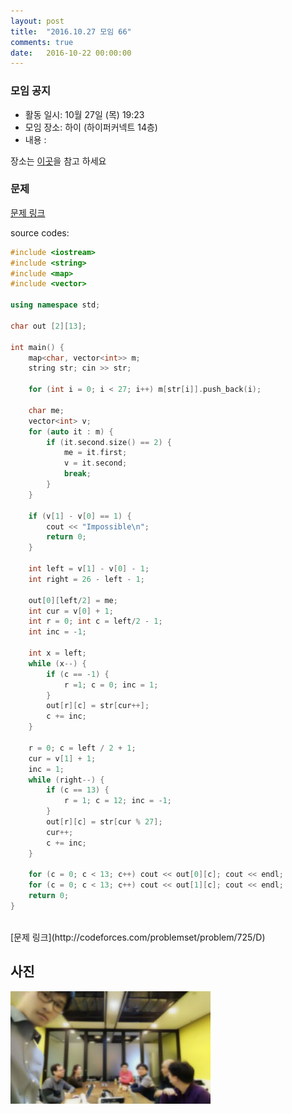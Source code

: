 ```yaml
---
layout: post
title:  "2016.10.27 모임 66"
comments: true
date:   2016-10-22 00:00:00
---
```


### 모임 공지

- 활동 일시: 10월 27일 (목) 19:23
- 모임 장소: 하이 (하이퍼커넥트 14층)
- 내용 : 

장소는 [이곳](http://career.hpcnt.com/)을 참고 하세요

### 문제

[문제 링크](http://codeforces.com/problemset/problem/725/C)

source codes:

```cpp
#include <iostream>
#include <string>
#include <map>
#include <vector>

using namespace std;

char out [2][13];

int main() {
    map<char, vector<int>> m;
    string str; cin >> str;

    for (int i = 0; i < 27; i++) m[str[i]].push_back(i);

    char me;
    vector<int> v;
    for (auto it : m) {
        if (it.second.size() == 2) {
            me = it.first;
            v = it.second;
            break;
        }
    }

    if (v[1] - v[0] == 1) {
        cout << "Impossible\n";
        return 0;
    }

    int left = v[1] - v[0] - 1;
    int right = 26 - left - 1;

    out[0][left/2] = me;
    int cur = v[0] + 1;
    int r = 0; int c = left/2 - 1;
    int inc = -1;

    int x = left;
    while (x--) {
        if (c == -1) {
            r =1; c = 0; inc = 1;
        }
        out[r][c] = str[cur++];
        c += inc;
    }

    r = 0; c = left / 2 + 1;
    cur = v[1] + 1;
    inc = 1;
    while (right--) {
        if (c == 13) {
            r = 1; c = 12; inc = -1;
        }
        out[r][c] = str[cur % 27];
        cur++;
        c += inc;
    }

    for (c = 0; c < 13; c++) cout << out[0][c]; cout << endl;
    for (c = 0; c < 13; c++) cout << out[1][c]; cout << endl;
    return 0;
}
```


<br>
[문제 링크](http://codeforces.com/problemset/problem/725/D)

<br>


## 사진
![사진](https://raw.githubusercontent.com/seirion/aaa/gh-pages/images/aaa/aaa_66_01.jpg)
